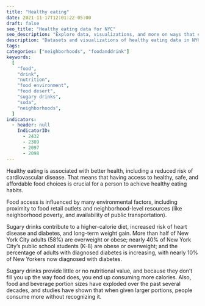 ```yaml
---
title: "Healthy eating"
date: 2021-11-17T12:01:22-05:00
draft: false
seo_title: "Healthy eating data for NYC"
seo_description: "Explore data, visualizations, and more on ways that environments shape health in New York City's neighborhoods."
description: "Datasets and visualizations of healthy eating data in NYC."
tags:
categories: ["neighborhoods", "foodanddrink"]
keywords:
  [
    "food",
    "drink",
    "nutrition",
    "food environment",
    "food desert",
    "sugary drinks",
    "soda",
    "neighborhoods",
  ]
indicators:
  - header: null
    IndicatorID:
      - 2432
      - 2389
      - 2097
      - 2098
---
```


Healthy eating is associated with better health, including a reduced risk of cardiovascular disease. That means that having access to healthy, safe, and affordable food choices is crucial for a person to achieve healthy eating habits.

Food access is influenced by many environmental factors, including proximity to food retail outlets and neighborhood-level resources (like neighborhood poverty, and availability of public transportation).

Sugary drinks contribute to a higher-calorie diet, increased risk of heart disease and diabetes, and long-term weight gain. More than half of New York City adults (58%) are overweight or obese; nearly 40% of New York City’s public school students (K-8) are obese or overweight; and the percentage of adults with diagnosed diabetes is increasing, with nearly 10% of New Yorkers now diagnosed with diabetes.

Sugary drinks provide little or no nutritional value, and because they don’t fill you up the way food does, you end up consuming more calories. Also, food and beverage portion sizes have exploded over the past several decades, and studies have shown that when given larger portions, people consume more without recognizing it.
